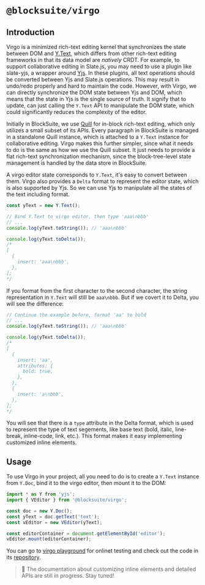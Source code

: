 # `@blocksuite/virgo`

## Introduction

Virgo is a minimized rich-text editing kernel that synchronizes the state between DOM and [Y.Text](https://docs.yjs.dev/api/shared-types/y.text), which differs from other rich-text editing frameworks in that its data model are _natively_ CRDT. For example, to support collaborative editing in Slate.js, you may need to use a plugin like slate-yjs, a wrapper around [Yjs](https://github.com/yjs/yjs). In these plugins, all text operations should be converted between Yjs and Slate.js operations. This may result in undo/redo properly and hard to maintain the code. However, with Virgo, we can directly synchronize the DOM state between Yjs and DOM, which means that the state in Yjs is the single source of truth. It signify that to update, can just calling the `Y.Text` API to manipulate the DOM state, which could significantly reduces the complexity of the editor.

Initially in BlockSuite, we use [Quill](https://github.com/quilljs/quill) for in-block rich-text editing, which only utilizes a small subset of its APIs. Every paragraph in BlockSuite is managed in a standalone Quill instance, which is attached to a `Y.Text` instance for collaborative editing. Virgo makes this further simpler, since what it needs to do is the same as how we use the Quill subset. It just needs to provide a flat rich-text synchronization mechanism, since the block-tree-level state management is handled by the data store in BlockSuite.

A virgo editor state corresponds to `Y.Text`, it's easy to convert between them. Virgo also provides a `Delta` format to represent the editor state, which is also supported by Yjs. So we can use Yjs to manipulate all the states of the text including format.

```ts
const yText = new Y.Text();

// Bind Y.Text to virgo editor, then type 'aaa\nbbb'
// ...
console.log(yText.toString()); // 'aaa\nbbb'

console.log(yText.toDelta());
/*
[
  {
    insert: 'aaa\nbbb',
  },
];
*/
```

If you format from the first character to the second character, the string representation in `Y.Text` will still be `aaa\nbbb`. But if we covert it to Delta, you will see the difference:

```ts
// Continue the example before, format 'aa' to bold
// ...
console.log(yText.toString()); // 'aaa\nbbb'

console.log(yText.toDelta());
/*
[
  {
    insert: 'aa',
    attributes: {
      bold: true,
    },
  },
  {
    insert: 'a\nbbb',
  },
];
*/
```

You will see that there is a `type` attribute in the Delta format, which is used to represent the type of text segements, like base text (bold, italic, line-break, inline-code, link, etc.). This format makes it easy implementing customized inline elements.

## Usage

To use Virgo in your project, all you need to do is to create a `Y.Text` instance from `Y.Doc`, bind it to the virgo editor, then mount it to the DOM:

```ts
import * as Y from 'yjs';
import { VEditor } from '@blocksuite/virgo';

const doc = new Y.Doc();
const yText = doc.getText('text');
const vEditor = new VEditor(yText);

const editorContainer = document.getElementById('editor');
vEditor.mount(editorContainer);
```

You can go to [virgo playground](https://blocksuite-toeverything.vercel.app/examples/virgo/)
for onlinet testing and check out the code in its [repository](https://github.com/toeverything/blocksuite/tree/master/packages/playground/examples/virgo).

> 🚧 The documentation about customizing inline elements and detailed APIs are still in progress. Stay tuned!
